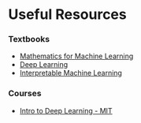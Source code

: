# Useful Resources

### Textbooks 
- [Mathematics for Machine Learning](https://mml-book.github.io/)
- [Deep Learning](https://www.deeplearningbook.org/)
- [Interpretable Machine Learning](https://christophm.github.io/interpretable-ml-book/)

### Courses
- [Intro to Deep Learning - MIT](http://introtodeeplearning.com/)